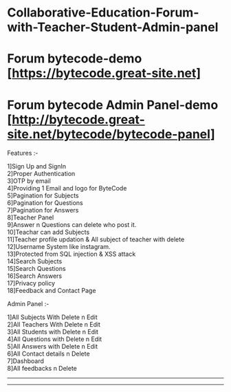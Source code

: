 # Collaborative-Education-Forum-with-Teacher-Student-Admin-panel

# Forum bytecode-demo [https://bytecode.great-site.net]

# Forum bytecode Admin Panel-demo [http://bytecode.great-site.net/bytecode/bytecode-panel]

Features :-

1]Sign Up and SignIn \
2]Proper Authentication \
3]OTP by email \
4]Providing 1 Email and logo for ByteCode \
5]Pagination for Subjects \
6]Pagination for Questions \
7]Pagination for Answers \
8]Teacher Panel \
9]Answer n Questions can delete who post it. \
10]Teachar can add Subjects \
11]Teacher profile updation & All subject of teacher with delete \
12]Username System like instagram. \
13]Protected from SQL injection & XSS attack \
14]Search Subjects \
15]Search Questions \
16]Search Answers \
17]Privacy policy \
18]Feedback and Contact Page 

Admin Panel :-

1]All Subjects With Delete n Edit \
2]All Teachers With Delete n Edit \
3]All Students with Delete n Edit \
4]All Questions with Delete n Edit \
5]All Answers with Delete n Edit \
6]All Contact details n Delete \
7]Dashboard \
8]All feedbacks n Delete 

****************************************************************************************************************
****************************************************************************************************************



